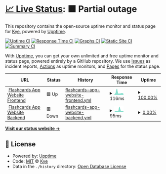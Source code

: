# [📈 Live Status](https://status.flashcards.kyedev.xyz): <!--live status--> **🟧 Partial outage**

This repository contains the open-source uptime monitor and status page for [Kye](kyedev.xyz), powered by [Upptime](https://github.com/upptime/upptime).

[![Uptime CI](https://github.com/KyeOnDiscord/Flashcard-Website-Uptime/workflows/Uptime%20CI/badge.svg)](https://github.com/KyeOnDiscord/Flashcard-Website-Uptime/actions?query=workflow%3A%22Uptime+CI%22)
[![Response Time CI](https://github.com/KyeOnDiscord/Flashcard-Website-Uptime/workflows/Response%20Time%20CI/badge.svg)](https://github.com/KyeOnDiscord/Flashcard-Website-Uptime/actions?query=workflow%3A%22Response+Time+CI%22)
[![Graphs CI](https://github.com/KyeOnDiscord/Flashcard-Website-Uptime/workflows/Graphs%20CI/badge.svg)](https://github.com/KyeOnDiscord/Flashcard-Website-Uptime/actions?query=workflow%3A%22Graphs+CI%22)
[![Static Site CI](https://github.com/KyeOnDiscord/Flashcard-Website-Uptime/workflows/Static%20Site%20CI/badge.svg)](https://github.com/KyeOnDiscord/Flashcard-Website-Uptime/actions?query=workflow%3A%22Static+Site+CI%22)
[![Summary CI](https://github.com/KyeOnDiscord/Flashcard-Website-Uptime/workflows/Summary%20CI/badge.svg)](https://github.com/KyeOnDiscord/Flashcard-Website-Uptime/actions?query=workflow%3A%22Summary+CI%22)

With [Upptime](https://upptime.js.org), you can get your own unlimited and free uptime monitor and status page, powered entirely by a GitHub repository. We use [Issues](https://github.com/KyeOnDiscord/Flashcard-Website-Uptime/issues) as incident reports, [Actions](https://github.com/KyeOnDiscord/Flashcard-Website-Uptime/actions) as uptime monitors, and [Pages](https://status.flashcards.kyedev.xyz) for the status page.

<!--start: status pages-->
<!-- This summary is generated by Upptime (https://github.com/upptime/upptime) -->
<!-- Do not edit this manually, your changes will be overwritten -->
<!-- prettier-ignore -->
| URL | Status | History | Response Time | Uptime |
| --- | ------ | ------- | ------------- | ------ |
| <img alt="" src="https://icons.duckduckgo.com/ip3/flashcards.kyedev.xyz.ico" height="13"> [Flashcards App Website Frontend](https://flashcards.kyedev.xyz) | 🟩 Up | [flashcards-app-website-frontend.yml](https://github.com/KyeOnDiscord/Flashcard-Website-Uptime/commits/HEAD/history/flashcards-app-website-frontend.yml) | <details><summary><img alt="Response time graph" src="./graphs/flashcards-app-website-frontend/response-time-week.png" height="20"> 116ms</summary><br><a href="https://status-flashcards.kyedev.xyz/history/flashcards-app-website-frontend"><img alt="Response time 121" src="https://img.shields.io/endpoint?url=https%3A%2F%2Fraw.githubusercontent.com%2FKyeOnDiscord%2FFlashcard-Website-Uptime%2FHEAD%2Fapi%2Fflashcards-app-website-frontend%2Fresponse-time.json"></a><br><a href="https://status-flashcards.kyedev.xyz/history/flashcards-app-website-frontend"><img alt="24-hour response time 84" src="https://img.shields.io/endpoint?url=https%3A%2F%2Fraw.githubusercontent.com%2FKyeOnDiscord%2FFlashcard-Website-Uptime%2FHEAD%2Fapi%2Fflashcards-app-website-frontend%2Fresponse-time-day.json"></a><br><a href="https://status-flashcards.kyedev.xyz/history/flashcards-app-website-frontend"><img alt="7-day response time 116" src="https://img.shields.io/endpoint?url=https%3A%2F%2Fraw.githubusercontent.com%2FKyeOnDiscord%2FFlashcard-Website-Uptime%2FHEAD%2Fapi%2Fflashcards-app-website-frontend%2Fresponse-time-week.json"></a><br><a href="https://status-flashcards.kyedev.xyz/history/flashcards-app-website-frontend"><img alt="30-day response time 117" src="https://img.shields.io/endpoint?url=https%3A%2F%2Fraw.githubusercontent.com%2FKyeOnDiscord%2FFlashcard-Website-Uptime%2FHEAD%2Fapi%2Fflashcards-app-website-frontend%2Fresponse-time-month.json"></a><br><a href="https://status-flashcards.kyedev.xyz/history/flashcards-app-website-frontend"><img alt="1-year response time 121" src="https://img.shields.io/endpoint?url=https%3A%2F%2Fraw.githubusercontent.com%2FKyeOnDiscord%2FFlashcard-Website-Uptime%2FHEAD%2Fapi%2Fflashcards-app-website-frontend%2Fresponse-time-year.json"></a></details> | <details><summary><a href="https://status-flashcards.kyedev.xyz/history/flashcards-app-website-frontend">100.00%</a></summary><a href="https://status-flashcards.kyedev.xyz/history/flashcards-app-website-frontend"><img alt="All-time uptime 100.00%" src="https://img.shields.io/endpoint?url=https%3A%2F%2Fraw.githubusercontent.com%2FKyeOnDiscord%2FFlashcard-Website-Uptime%2FHEAD%2Fapi%2Fflashcards-app-website-frontend%2Fuptime.json"></a><br><a href="https://status-flashcards.kyedev.xyz/history/flashcards-app-website-frontend"><img alt="24-hour uptime 100.00%" src="https://img.shields.io/endpoint?url=https%3A%2F%2Fraw.githubusercontent.com%2FKyeOnDiscord%2FFlashcard-Website-Uptime%2FHEAD%2Fapi%2Fflashcards-app-website-frontend%2Fuptime-day.json"></a><br><a href="https://status-flashcards.kyedev.xyz/history/flashcards-app-website-frontend"><img alt="7-day uptime 100.00%" src="https://img.shields.io/endpoint?url=https%3A%2F%2Fraw.githubusercontent.com%2FKyeOnDiscord%2FFlashcard-Website-Uptime%2FHEAD%2Fapi%2Fflashcards-app-website-frontend%2Fuptime-week.json"></a><br><a href="https://status-flashcards.kyedev.xyz/history/flashcards-app-website-frontend"><img alt="30-day uptime 100.00%" src="https://img.shields.io/endpoint?url=https%3A%2F%2Fraw.githubusercontent.com%2FKyeOnDiscord%2FFlashcard-Website-Uptime%2FHEAD%2Fapi%2Fflashcards-app-website-frontend%2Fuptime-month.json"></a><br><a href="https://status-flashcards.kyedev.xyz/history/flashcards-app-website-frontend"><img alt="1-year uptime 100.00%" src="https://img.shields.io/endpoint?url=https%3A%2F%2Fraw.githubusercontent.com%2FKyeOnDiscord%2FFlashcard-Website-Uptime%2FHEAD%2Fapi%2Fflashcards-app-website-frontend%2Fuptime-year.json"></a></details>
| <img alt="" src="https://icons.duckduckgo.com/ip3/flashcardappbackend.kyedev.xyz.ico" height="13"> [Flashcards App Website Backend](https://flashcardappbackend.kyedev.xyz) | 🟥 Down | [flashcards-app-website-backend.yml](https://github.com/KyeOnDiscord/Flashcard-Website-Uptime/commits/HEAD/history/flashcards-app-website-backend.yml) | <details><summary><img alt="Response time graph" src="./graphs/flashcards-app-website-backend/response-time-week.png" height="20"> 95ms</summary><br><a href="https://status-flashcards.kyedev.xyz/history/flashcards-app-website-backend"><img alt="Response time 527" src="https://img.shields.io/endpoint?url=https%3A%2F%2Fraw.githubusercontent.com%2FKyeOnDiscord%2FFlashcard-Website-Uptime%2FHEAD%2Fapi%2Fflashcards-app-website-backend%2Fresponse-time.json"></a><br><a href="https://status-flashcards.kyedev.xyz/history/flashcards-app-website-backend"><img alt="24-hour response time 58" src="https://img.shields.io/endpoint?url=https%3A%2F%2Fraw.githubusercontent.com%2FKyeOnDiscord%2FFlashcard-Website-Uptime%2FHEAD%2Fapi%2Fflashcards-app-website-backend%2Fresponse-time-day.json"></a><br><a href="https://status-flashcards.kyedev.xyz/history/flashcards-app-website-backend"><img alt="7-day response time 95" src="https://img.shields.io/endpoint?url=https%3A%2F%2Fraw.githubusercontent.com%2FKyeOnDiscord%2FFlashcard-Website-Uptime%2FHEAD%2Fapi%2Fflashcards-app-website-backend%2Fresponse-time-week.json"></a><br><a href="https://status-flashcards.kyedev.xyz/history/flashcards-app-website-backend"><img alt="30-day response time 73" src="https://img.shields.io/endpoint?url=https%3A%2F%2Fraw.githubusercontent.com%2FKyeOnDiscord%2FFlashcard-Website-Uptime%2FHEAD%2Fapi%2Fflashcards-app-website-backend%2Fresponse-time-month.json"></a><br><a href="https://status-flashcards.kyedev.xyz/history/flashcards-app-website-backend"><img alt="1-year response time 527" src="https://img.shields.io/endpoint?url=https%3A%2F%2Fraw.githubusercontent.com%2FKyeOnDiscord%2FFlashcard-Website-Uptime%2FHEAD%2Fapi%2Fflashcards-app-website-backend%2Fresponse-time-year.json"></a></details> | <details><summary><a href="https://status-flashcards.kyedev.xyz/history/flashcards-app-website-backend">0.00%</a></summary><a href="https://status-flashcards.kyedev.xyz/history/flashcards-app-website-backend"><img alt="All-time uptime 71.95%" src="https://img.shields.io/endpoint?url=https%3A%2F%2Fraw.githubusercontent.com%2FKyeOnDiscord%2FFlashcard-Website-Uptime%2FHEAD%2Fapi%2Fflashcards-app-website-backend%2Fuptime.json"></a><br><a href="https://status-flashcards.kyedev.xyz/history/flashcards-app-website-backend"><img alt="24-hour uptime 0.00%" src="https://img.shields.io/endpoint?url=https%3A%2F%2Fraw.githubusercontent.com%2FKyeOnDiscord%2FFlashcard-Website-Uptime%2FHEAD%2Fapi%2Fflashcards-app-website-backend%2Fuptime-day.json"></a><br><a href="https://status-flashcards.kyedev.xyz/history/flashcards-app-website-backend"><img alt="7-day uptime 0.00%" src="https://img.shields.io/endpoint?url=https%3A%2F%2Fraw.githubusercontent.com%2FKyeOnDiscord%2FFlashcard-Website-Uptime%2FHEAD%2Fapi%2Fflashcards-app-website-backend%2Fuptime-week.json"></a><br><a href="https://status-flashcards.kyedev.xyz/history/flashcards-app-website-backend"><img alt="30-day uptime 0.00%" src="https://img.shields.io/endpoint?url=https%3A%2F%2Fraw.githubusercontent.com%2FKyeOnDiscord%2FFlashcard-Website-Uptime%2FHEAD%2Fapi%2Fflashcards-app-website-backend%2Fuptime-month.json"></a><br><a href="https://status-flashcards.kyedev.xyz/history/flashcards-app-website-backend"><img alt="1-year uptime 71.95%" src="https://img.shields.io/endpoint?url=https%3A%2F%2Fraw.githubusercontent.com%2FKyeOnDiscord%2FFlashcard-Website-Uptime%2FHEAD%2Fapi%2Fflashcards-app-website-backend%2Fuptime-year.json"></a></details>

<!--end: status pages-->

[**Visit our status website →**](https://status.flashcards.kyedev.xyz)

## 📄 License

- Powered by: [Upptime](https://github.com/upptime/upptime)
- Code: [MIT](./LICENSE) © [Kye](kyedev.xyz)
- Data in the `./history` directory: [Open Database License](https://opendatacommons.org/licenses/odbl/1-0/)
